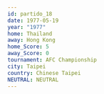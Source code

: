 ```yaml
---
id: partido_18
date: 1977-05-19
year: "1977"
home: Thailand
away: Hong Kong
home_Score: 5
away_Score: 0
tournament: AFC Championship
city: Taipei
country: Chinese Taipei
NEUTRAL: NEUTRAL
---
```

